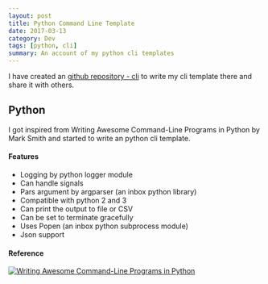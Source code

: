 ```yaml
---
layout: post
title: Python Command Line Template
date: 2017-03-13
category: Dev
tags: [python, cli]
summary: An account of my python cli templates
---
```


I have created an [github repository - cli](https://github.com/EddieNejadi/cli) to write my cli template there and share it with others.

## Python
I got inspired from Writing Awesome Command-Line Programs in Python by Mark Smith and started to write an python cli template.

#### Features
* Logging by python logger module
* Can handle signals
* Pars argument by argparser (an inbox python library)
* Compatible with python 2 and 3
* Can print the output to file or CSV
* Can be set to terminate gracefully
* Uses Popen (an inbox python subprocess module)
* Json support

#### Reference 
[![Writing Awesome Command-Line Programs in Python](https://i.ytimg.com/vi/gR73nLbbgqY/mqdefault.jpg)](https://www.youtube.com/watch?v=gR73nLbbgqY)

